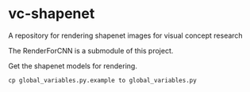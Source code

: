 # vc-shapenet
A repository for rendering shapenet images for visual concept research

The RenderForCNN is a submodule of this project.

Get the shapenet models for rendering.

`cp global_variables.py.example to global_variables.py`
